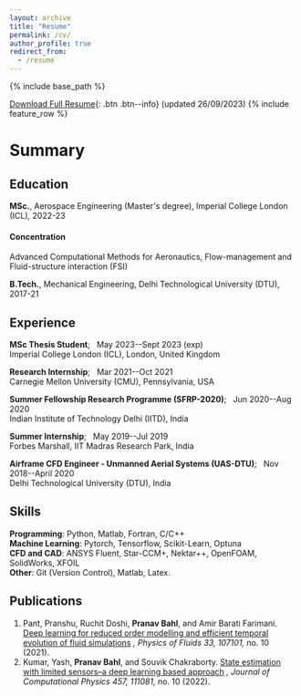 ```yaml
---
layout: archive
title: "Resume"
permalink: /cv/
author_profile: true
redirect_from:
  - /resume
---
```


{% include base_path %}

[Download Full Resume](/images/UK_Resume_MLWeb.pdf){: .btn .btn--info} (updated 26/09/2023)
{% include feature_row %}

# Summary
## Education
**MSc.**, Aerospace Engineering (Master's degree), Imperial College London (ICL), 2022-23
<br />
#### Concentration
Advanced Computational Methods for Aeronautics, Flow-management and Fluid-structure interaction (FSI)

**B.Tech.**, Mechanical Engineering, Delhi Technological University (DTU), 2017-21 

## Experience
**MSc Thesis Student**;  &nbsp; May 2023--Sept 2023 (exp) <br />
Imperial College London (ICL), London, United Kingdom

**Research Internship**;  &nbsp; Mar 2021--Oct 2021 <br />
Carnegie Mellon University (CMU), Pennsylvania, USA

**Summer Fellowship Research Programme (SFRP-2020)**;  &nbsp; Jun 2020--Aug 2020 <br />
Indian Institute of Technology Delhi (IITD), India

**Summer Internship**;  &nbsp; May 2019--Jul 2019 <br />
Forbes Marshall, IIT Madras Research Park, India

**Airframe CFD Engineer - Unmanned Aerial Systems (UAS-DTU)**;  &nbsp; Nov 2018--April 2020 <br />
Delhi Technological University (DTU), India

## Skills

**Programming**: Python, Matlab, Fortran, C/C++ <br />
**Machine Learning**: Pytorch, Tensorflow, Scikit-Learn, Optuna <br />
**CFD and CAD**: ANSYS Fluent, Star-CCM+, Nektar++, OpenFOAM, SolidWorks, XFOIL <br />
**Other**: Git (Version Control), Matlab, Latex.

## Publications
1. Pant, Pranshu, Ruchit Doshi, **Pranav Bahl**, and Amir Barati Farimani. [Deep learning for reduced order modelling and efficient temporal evolution of fluid simulations](https://pranavsciml.github.io/publication/POF_Y2021) *, Physics of Fluids 33, 107101,* no. 10 (2021).
1. Kumar, Yash, **Pranav Bahl**, and Souvik Chakraborty. [State estimation with limited sensors–a deep learning based approach](https://pranavsciml.github.io/publication/JCP_Y2022) *, Journal of Computational Physics 457, 111081,* no. 10 (2022). 
